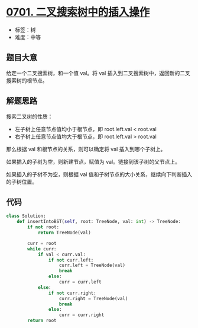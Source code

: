 # [0701. 二叉搜索树中的插入操作](https://leetcode.cn/problems/insert-into-a-binary-search-tree/)

- 标签：树
- 难度：中等

## 题目大意

给定一个二叉搜索树，和一个值 val。将 val 插入到二叉搜索树中，返回新的二叉搜索树的根节点。

## 解题思路

搜索二叉树的性质：

- 左子树上任意节点值均小于根节点，即 root.left.val < root.val
- 右子树上任意节点值均大于根节点，即 root.left.val > root.val

那么根据 val 和根节点的关系，则可以确定将 val 插入到哪个子树上。

如果插入的子树为空，则新建节点，赋值为 val。链接到该子树的父节点上。

如果插入的子树不为空，则根据 val 值和子树节点的大小关系，继续向下判断插入的子树位置。

## 代码

```Python
class Solution:
    def insertIntoBST(self, root: TreeNode, val: int) -> TreeNode:
        if not root:
            return TreeNode(val)

        curr = root
        while curr:
            if val < curr.val:
                if not curr.left:
                    curr.left = TreeNode(val)
                    break
                else:
                    curr = curr.left
            else:
                if not curr.right:
                    curr.right = TreeNode(val)
                    break
                else:
                    curr = curr.right
        return root
```


